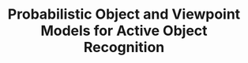 ---
title: "Probabilistic Object and Viewpoint Models for Active Object Recognition"
year: 2013
pdf_url: "http://www.robots.ox.ac.uk/~tvg/publications/2013/Govender_2013_africon_probablistic1.pdf"
category: "vision"
author_list: "Natasha Govender, Jonathan Warrell, Philip H.S. Torr, Test Person, Fred Nicolls"
grant: "NULL"
pub_in: "In Proceedings of Africon"
---